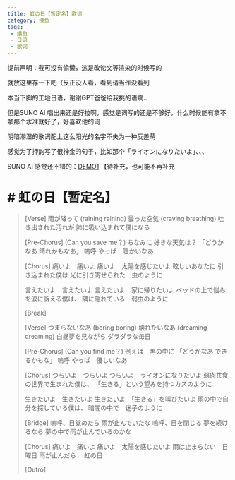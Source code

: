 ```yaml
---
title: 虹の日【暂定名】歌词
category: 摸鱼
tags: 
 - 摸鱼
 - 日语
 - 歌词
---
```

提前声明：我可没有偷懒，这是改论文等渲染的时候写的

就放这里存一下吧（反正没人看，看到请当作没看到

本当下脚的工地日语，谢谢GPT爸爸给我挑的语病..

但是SUNO AI 唱出来还是好拉啊，感觉是词写的还是不够好，什么时候能有拿不拿那个水准就好了，好喜欢他的词

阴暗潮湿的歌词配上这么阳光的名字不失为一种反差萌

感觉为了押韵写了很神金的句子，比如那个「ライオンになりたいよ」、、、

SUNO AI 感觉还不错的：[DEMO1](https://suno.com/song/c7ce1f31-6a8a-43b9-a92a-548b7ce3f77c) 【待补充，也可能不再补充

# # 虹の日【暂定名】

> [Verse]
> 雨が降って
> (raining raining)
> 曇った空気
> (craving breathing)
> 吐き出された汚れが
> 肺に吸い込まれて僕になる
>
> [Pre-Chorus]
> (Can you save me？)
> ちなみに 好きな天気は？
> 「どうかなあ 晴れかもなあ」
> 嗚呼 やっぱ　暖かいなあ
>
> [Chorus]
> 痛いよ　痛いよ
> 痛いよ　太陽を感じたいよ
> 眩しいあなたに 引き込まれた僕は
> 光に引き寄せられた　虫のように
>
> 言えたいよ　言えたいよ
> 言えたいよ　家に帰りたいよ
> ベッドの上で悩みを涙に訴える僕は、
> 隅に隠れている　弱虫のように
>
> [Break]
>
> [Verse]
> つまらないなあ
> (boring boring)
> 壊れたいなあ
> (dreaming dreaming)
> 白昼夢を見ながら
> ダラダラな毎日
>
> [Pre-Chorus]
> (Can you find me？)
> 例えば　黒の中に
> 「どうかなあ できるかもな」
> 嗚呼 やっぱ　優しいなあ
>
> [Chorus]
> つらいよ　つらいよ
> つらいよ　ライオンになりたいよ
> 弱肉共食の世界で生まれた僕は、
> 「生きる」という望みを持つカスのように
>
> 生きたいよ　生きたいよ
> 生きたいよ　「生きる」を叫びたいよ
> 雨の中で自分を探している僕は、
> 暗闇の中で　迷子のように
>
> [Bridge]
> 嗚呼、目覚めたら
> 雨が止んでいたな
> 嗚呼、目を閉じる
> 夢を続けるなら
> 夢の中で雨が止んでいるのかな
>
> [Chorus]
> 痛いよ　痛いよ
> 痛いよ　太陽を感じたいよ
> 雨は止まらない　日曜日
> 雨が止んだら 　虹の日
>
> [Outro]
